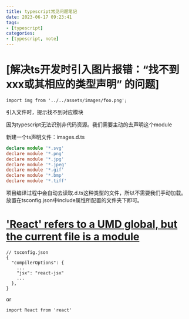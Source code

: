 ```yaml
---
title: typescript常见问题笔记
date: 2023-06-17 09:23:41
tags:
- [typescript]
categories:
- [typescript, note]
---
```


# [解决ts开发时引入图片报错：“找不到xxx或其相应的类型声明” 的问题]

```
import img from '../../assets/images/foo.png';
```

引入文件时，提示找不到对应模块

因为typescript无法识别非代码资源。我们需要主动的去声明这个module

新建一个ts声明文件：images.d.ts

```ts
declare module '*.svg'
declare module '*.png'
declare module '*.jpg'
declare module '*.jpeg'
declare module '*.gif'
declare module '*.bmp'
declare module '*.tiff'
```

项目编译过程中会自动去读取.d.ts这种类型的文件，所以不需要我们手动加载。放置在tsconfig.json中include属性所配置的文件夹下即可。

# ['React' refers to a UMD global, but the current file is a module](https://stackoverflow.com/questions/64656055/react-refers-to-a-umd-global-but-the-current-file-is-a-module)

```
// tsconfig.json
{
  "compilerOptions": {
    ...
    "jsx": "react-jsx"
    ...
  },
}
```

or

```
import React from 'react'
```

